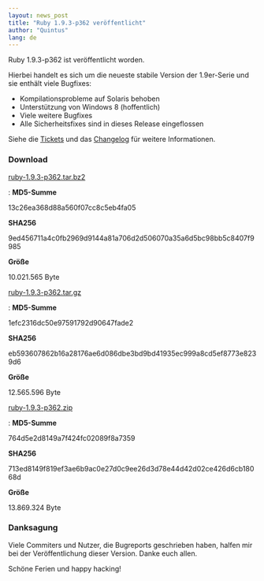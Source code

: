 ```yaml
---
layout: news_post
title: "Ruby 1.9.3-p362 veröffentlicht"
author: "Quintus"
lang: de
---
```


Ruby 1.9.3-p362 ist veröffentlicht worden.

Hierbei handelt es sich um die neueste stabile Version der 1.9er-Serie
und sie enthält viele Bugfixes:

* Kompilationsprobleme auf Solaris behoben
* Unterstützung von Windows 8 (hoffentlich)
* Viele weitere Bugfixes
* Alle Sicherheitsfixes sind in dieses Release eingeflossen

Siehe die [Tickets][1] und das [Changelog][2] für weitere Informationen.

### Download

[ruby-1.9.3-p362.tar.bz2][3]

: **MD5-Summe**

  13c26ea368d88a560f07cc8c5eb4fa05

  **SHA256**

  9ed456711a4c0fb2969d9144a81a706d2d506070a35a6d5bc98bb5c8407f9985

  **Größe**

  10\.021.565 Byte

[ruby-1.9.3-p362.tar.gz][4]

: **MD5-Summe**

  1efc2316dc50e97591792d90647fade2

  **SHA256**

  eb593607862b16a28176ae6d086dbe3bd9bd41935ec999a8cd5ef8773e8239d6

  **Größe**

  12\.565.596 Byte

[ruby-1.9.3-p362.zip][5]

: **MD5-Summe**

  764d5e2d8149a7f424fc02089f8a7359

  **SHA256**

  713ed8149f819ef3ae6b9ac0e27d0c9ee26d3d78e44d42d02ce426d6cb18068d

  **Größe**

  13\.869.324 Byte

### Danksagung

Viele Commiters und Nutzer, die Bugreports geschrieben haben, halfen mir
bei der Veröffentlichung dieser Version. Danke euch allen.

Schöne Ferien und happy hacking!



[1]: https://bugs.ruby-lang.org/projects/ruby-193/issues?set_filter=1&amp;status_id=5 
[2]: http://svn.ruby-lang.org/repos/ruby/tags/v1_9_3_362/ChangeLog 
[3]: ftp://ftp.ruby-lang.org/pub/ruby/1.9/ruby-1.9.3-p362.tar.bz2 
[4]: ftp://ftp.ruby-lang.org/pub/ruby/1.9/ruby-1.9.3-p362.tar.gz 
[5]: ftp://ftp.ruby-lang.org/pub/ruby/1.9/ruby-1.9.3-p362.zip 
